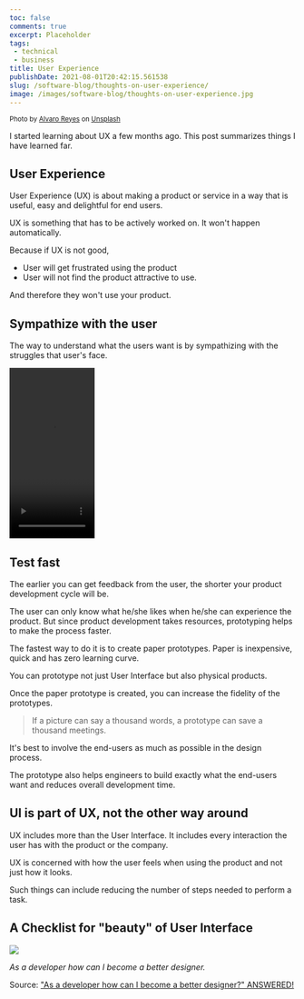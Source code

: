 ```yaml
---
toc: false
comments: true
excerpt: Placeholder 
tags:
 - technical
 - business
title: User Experience
publishDate: 2021-08-01T20:42:15.561538
slug: /software-blog/thoughts-on-user-experience/
image: /images/software-blog/thoughts-on-user-experience.jpg
---
```


<sup>Photo by <a href="https://unsplash.com/@alvarordesign?utm_source=unsplash&utm_medium=referral&utm_content=creditCopyText">Alvaro Reyes</a> on <a href="/s/photos/ux?utm_source=unsplash&utm_medium=referral&utm_content=creditCopyText">Unsplash</a></sup>
  
I started learning about UX a few months ago. This post summarizes things I have learned far.

## User Experience

User Experience (UX) is about making a product or service in a way that is useful, easy and delightful for end users.

UX is something that has to be actively worked on. It won't happen automatically.

Because if UX is not good,

- User will get frustrated using the product
- User will not find the product attractive to use.

And therefore they won't use your product.

## Sympathize with the user

The way to understand what the users want is by sympathizing with the struggles that user's face.

<video src="/images/software-blog/thoughts-on-user-experience/meme.mp4" width="150" height="300" controls></video>

## Test fast

The earlier you can get feedback from the user, the shorter your product development cycle will be.

The user can only know what he/she likes when he/she can experience the product. But since product development takes resources, prototyping helps to make the process faster.

The fastest way to do it is to create paper prototypes. Paper is inexpensive, quick and has zero learning curve.

You can prototype not just User Interface but also physical products.

Once the paper prototype is created, you can increase the fidelity of the prototypes.

> If a picture can say a thousand words, a prototype can save a thousand meetings.

It's best to involve the end-users as much as possible in the design process.

The prototype also helps engineers to build exactly what the end-users want and reduces overall development time.

## UI is part of UX, not the other way around

UX includes more than the User Interface. It includes every interaction the user has with the product or the company.

UX is concerned with how the user feels when using the product and not just how it looks.

Such things can include reducing the number of steps needed to perform a task.

## A Checklist for "beauty" of User Interface

![](/images/software-blog/thoughts-on-user-experience/1.png)

*As a developer how can I become a better designer.*

Source: ["As a developer how can I become a better designer?" ANSWERED!](https://www.youtube.com/watch?v=Ha_ooKAWAJI)
